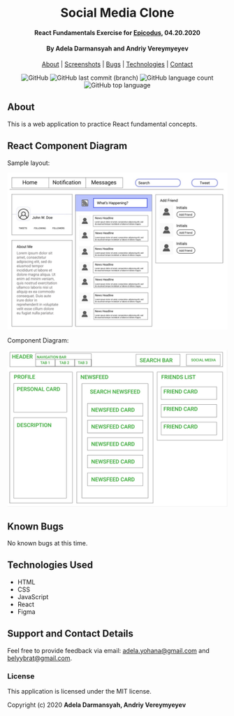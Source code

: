 <div align=center>

# Social Media Clone

#### React Fundamentals Exercise for [Epicodus](https://www.epicodus.com/), 04.20.2020

#### By **Adela Darmansyah and Andriy Vereymyeyev**

[About](#About) | [Screenshots](#Screenshots) | [Bugs](#Known-Bugs) | [Technologies](#Technologies-Used) | [Contact](#Support-and-Contact-Details)

![GitHub](https://img.shields.io/github/license/ayohana/TenantAPI?color=%23DE98B2&style=for-the-badge) ![GitHub last commit (branch)](https://img.shields.io/github/last-commit/ayohana/TenantAPI/master?color=%23DE98B2&style=for-the-badge) ![GitHub language count](https://img.shields.io/github/languages/count/ayohana/TenantAPI?color=%23DE98B2&style=for-the-badge) ![GitHub top language](https://img.shields.io/github/languages/top/ayohana/TenantAPI?color=%23DE98B2&style=for-the-badge)

</div>

## About

This is a web application to practice React fundamental concepts.

## React Component Diagram

Sample layout:

<img style="width:600px" src="./public/img/sample-layout.jpg">

Component Diagram:

<img style="width:600px" src="./public/img/component-diagram.jpg">

## Known Bugs

No known bugs at this time.

## Technologies Used

* HTML
* CSS
* JavaScript
* React
* Figma

## Support and Contact Details

Feel free to provide feedback via email: adela.yohana@gmail.com and belyybrat@gmail.com.

### License

This application is licensed under the MIT license.

Copyright (c) 2020 **Adela Darmansyah, Andriy Vereymyeyev**
